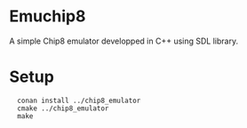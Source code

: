 # Emuchip8
A simple Chip8 emulator developped in C++ using SDL library. 

# Setup

```
  conan install ../chip8_emulator
  cmake ../chip8_emulator
  make
```
  
